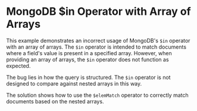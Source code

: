# MongoDB $in Operator with Array of Arrays
This example demonstrates an incorrect usage of MongoDB's `$in` operator with an array of arrays. The `$in` operator is intended to match documents where a field's value is present in a specified array. However, when providing an array of arrays, the `$in` operator does not function as expected. 

The bug lies in how the query is structured.  The `$in` operator is not designed to compare against nested arrays in this way. 

The solution shows how to use the `$elemMatch` operator to correctly match documents based on the nested arrays.